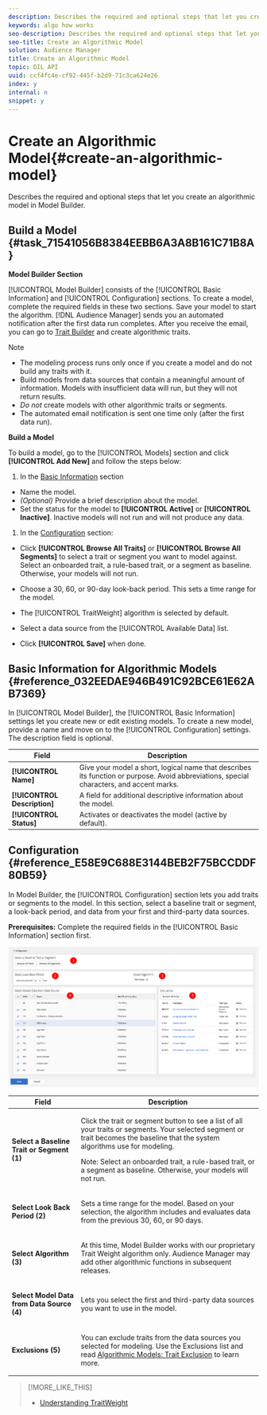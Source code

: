 ```yaml
---
description: Describes the required and optional steps that let you create an algorithmic model in Model Builder.
keywords: algo how works
seo-description: Describes the required and optional steps that let you create an algorithmic model in Model Builder.
seo-title: Create an Algorithmic Model
solution: Audience Manager
title: Create an Algorithmic Model
topic: DIL API
uuid: ccf4fc4e-cf92-445f-b2d9-71c3ca624e26
index: y
internal: n
snippet: y
---
```


# Create an Algorithmic Model{#create-an-algorithmic-model}

Describes the required and optional steps that let you create an algorithmic model in Model Builder.

## Build a Model {#task_71541056B8384EEBB6A3A8B161C71B8A}

<!-- 

t_model_build.xml

 -->

**Model Builder Section**

[!UICONTROL Model Builder] consists of the [!UICONTROL Basic Information] and [!UICONTROL Configuration] sections. To create a model, complete the required fields in these two sections. Save your model to start the algorithm. [!DNL Audience Manager] sends you an automated notification after the first data run completes. After you receive the email, you can go to [Trait Builder](../../c-features/traits/about-trait-builder.md#concept_13D6537EE5D0459F870C58822AD5400A) and create algorithmic traits. 

>[!NOTE]
>
>* The modeling process runs only once if you create a model and do not build any traits with it. 
>* Build models from data sources that contain a meaningful amount of information. Models with insufficient data will run, but they will not return results. 
>* *Do not* create models with other algorithmic traits or segments. 
>* The automated email notification is sent one time only (after the first data run). 
>

**Build a Model**

To build a model, go to the [!UICONTROL Models] section and click **[!UICONTROL Add New]** and follow the steps below: 

1. In the [Basic Information](../../c-features/algorithmic-models/create-model.md#reference_032EEDAE946B491C92BCE61E62AB7369) section

* Name the model. 
* *(Optional)* Provide a brief description about the model. 
* Set the status for the model to **[!UICONTROL Active]** or **[!UICONTROL Inactive]**. Inactive models will not run and will not produce any data.

1. In the [Configuration](../../c-features/algorithmic-models/create-model.md#reference_E58E9C688E3144BEB2F75BCCDDF80B59) section:

* Click **[!UICONTROL Browse All Traits]** or **[!UICONTROL Browse All Segments]** to select a trait or segment you want to model against. Select an onboarded trait, a rule-based trait, or a segment as baseline. Otherwise, your models will not run. 

* Choose a 30, 60, or 90-day look-back period. This sets a time range for the model. 
* The [!UICONTROL TraitWeight] algorithm is selected by default. 
* Select a data source from the [!UICONTROL Available Data] list. 
* Click **[!UICONTROL Save]** when done.

## Basic Information for Algorithmic Models {#reference_032EEDAE946B491C92BCE61E62AB7369}

<!-- 

r_model_basic.xml

 -->

In [!UICONTROL Model Builder], the [!UICONTROL Basic Information] settings let you create new or edit existing models. To create a new model, provide a name and move on to the [!UICONTROL Configuration] settings. The description field is optional. 

|  Field  | Description  |
|---|---|
|  ****[!UICONTROL Name]**** | Give your model a short, logical name that describes its function or purpose. Avoid abbreviations, special characters, and accent marks.  |
|  ****[!UICONTROL Description]**** | A field for additional descriptive information about the model.  |
|  ****[!UICONTROL Status]**** | Activates or deactivates the model (active by default).  |

## Configuration {#reference_E58E9C688E3144BEB2F75BCCDDF80B59}

In Model Builder, the [!UICONTROL Configuration] section lets you add traits or segments to the model. In this section, select a baseline trait or segment, a look-back period, and data from your first and third-party data sources.

<!-- 

r_model_configuration.xml

 -->

**Prerequisites:** Complete the required fields in the [!UICONTROL Basic Information] section first.

![](assets/lam_exclude_traits_numbered.png)

<table id="table_7A6BE5E5498D4776A30323B743954150"> 
 <thead> 
  <tr> 
   <th colname="col1" class="entry"> Field </th> 
   <th colname="col2" class="entry"> Description </th> 
  </tr> 
 </thead>
 <tbody> 
  <tr> 
   <td colname="col1"> <p><b>Select a Baseline Trait or Segment (1)</b> </p> </td> 
   <td colname="col2"> <p>Click the trait or segment button to see a list of all your traits or segments. Your selected segment or trait becomes the baseline that the system algorithms use for modeling. </p> <p> <p>Note:  Select an onboarded trait, a rule-based trait, or a segment as baseline. Otherwise, your models will not run. </p> </p> </td> 
  </tr> 
  <tr> 
   <td colname="col1"> <p><b>Select Look Back Period (2)</b> </p> </td> 
   <td colname="col2"> <p>Sets a time range for the model. Based on your selection, the algorithm includes and evaluates data from the previous 30, 60, or 90 days. </p> </td> 
  </tr> 
  <tr> 
   <td colname="col1"> <p><b>Select Algorithm (3)</b> </p> </td> 
   <td colname="col2"> <p>At this time, Model Builder works with our proprietary <span class="keyword"> Trait Weight</span> algorithm only. <span class="keyword"> Audience Manager</span> may add other algorithmic functions in subsequent releases. </p> </td> 
  </tr> 
  <tr> 
   <td colname="col1"> <p><b>Select Model Data from Data Source (4)</b> </p> </td> 
   <td colname="col2"> <p>Lets you select the first and third-party data sources you want to use in the model. </p> </td> 
  </tr> 
  <tr> 
   <td colname="col1"> <p><b>Exclusions (5)</b> </p> </td> 
   <td colname="col2"> <p>You can exclude traits from the data sources you selected for modeling. Use the <span class="wintitle"> Exclusions</span> list and read <a href="../../c-features/algorithmic-models/trait-exclusion-algo-models.md#concept_213A6DC77FCD479AB7FDE62662018F73"> Algorithmic Models: Trait Exclusion</a> to learn more. </p> </td> 
  </tr> 
 </tbody> 
</table>

>[!MORE_LIKE_THIS]
>
>* [Understanding TraitWeight](../../c-features/algorithmic-models/understanding-models.md#concept_1E21CF71FBD04C3EA59554909828DAD5)
